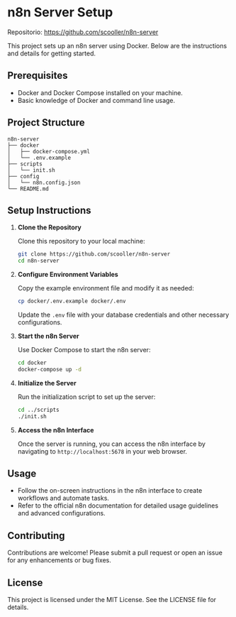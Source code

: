 # n8n Server Setup

Repositorio: https://github.com/scooller/n8n-server

This project sets up an n8n server using Docker. Below are the instructions and details for getting started.

## Prerequisites

- Docker and Docker Compose installed on your machine.
- Basic knowledge of Docker and command line usage.

## Project Structure

```
n8n-server
├── docker
│   ├── docker-compose.yml
│   └── .env.example
├── scripts
│   └── init.sh
├── config
│   └── n8n.config.json
└── README.md
```

## Setup Instructions

1. **Clone the Repository**

   Clone this repository to your local machine:

   ```bash
   git clone https://github.com/scooller/n8n-server
   cd n8n-server
   ```

2. **Configure Environment Variables**

   Copy the example environment file and modify it as needed:

   ```bash
   cp docker/.env.example docker/.env
   ```

   Update the `.env` file with your database credentials and other necessary configurations.

3. **Start the n8n Server**

   Use Docker Compose to start the n8n server:

   ```bash
   cd docker
   docker-compose up -d
   ```

4. **Initialize the Server**

   Run the initialization script to set up the server:

   ```bash
   cd ../scripts
   ./init.sh
   ```

5. **Access the n8n Interface**

   Once the server is running, you can access the n8n interface by navigating to `http://localhost:5678` in your web browser.

## Usage

- Follow the on-screen instructions in the n8n interface to create workflows and automate tasks.
- Refer to the official n8n documentation for detailed usage guidelines and advanced configurations.

## Contributing

Contributions are welcome! Please submit a pull request or open an issue for any enhancements or bug fixes.

## License

This project is licensed under the MIT License. See the LICENSE file for details.
